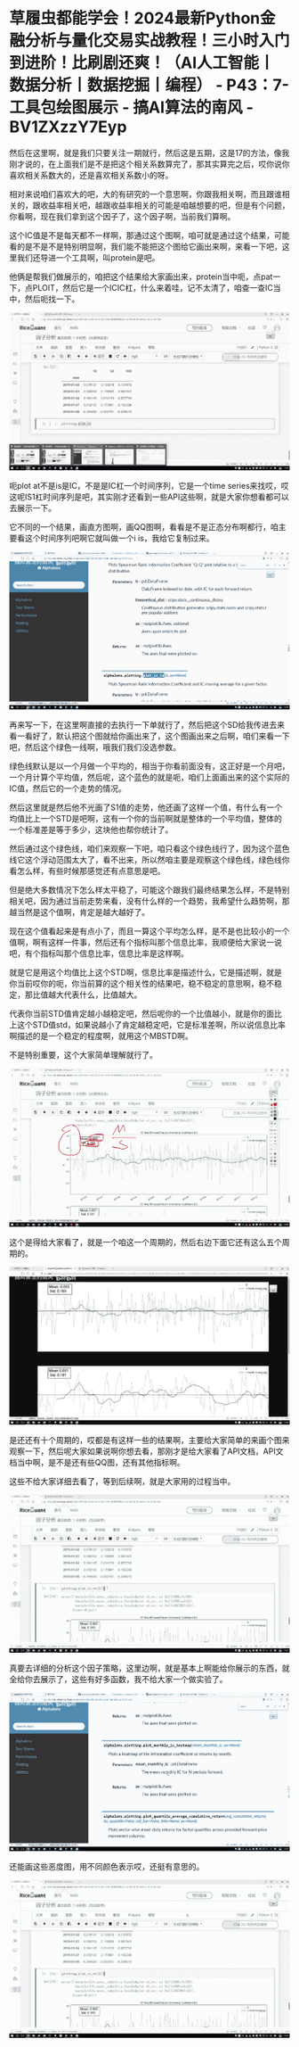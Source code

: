 # 草履虫都能学会！2024最新Python金融分析与量化交易实战教程！三小时入门到进阶！比刷剧还爽！（AI人工智能丨数据分析丨数据挖掘丨编程） - P43：7-工具包绘图展示 - 搞AI算法的南风 - BV1ZXzzY7Eyp

然后在这里啊，就是我们只要关注一期就行，然后这是五期，这是17的方法，像我刚才说的，在上面我们是不是把这个相关系数算完了，那其实算完之后，哎你说你喜欢相关系数大的，还是喜欢相关系数小的呀。

相对来说咱们喜欢大的吧，大的有研究的一个意思啊，你跟我相关啊，而且跟谁相关的，跟收益率相关吧，越跟收益率相关的可能是咱越想要的吧，但是有个问题，你看啊，现在我们拿到这个因子了，这个因子啊，当前我们算啊。

这个IC值是不是每天都不一样啊，那通过这个图啊，咱可就是通过这个结果，可能看的是不是不是特别明显啊，我们能不能把这个图给它画出来啊，来看一下吧，这里我们还导进一个工具啊，叫protein是吧。

他俩是帮我们做展示的，咱把这个结果给大家画出来，protein当中呃，点pat一下，点PLOIT，然后它是一个ICIC杠，什么来着哇，记不太清了，咱查一查IC当中，然后呃找一下。



![](img/c2a32f155b22c9e72ea5e26029228712_1.png)

呃plot at不是is是IC，不是是IC杠一个时间序列，它是一个time series来找哎，哎这呢IS1杠时间序列是吧，其实刚才还看到一些API这些啊，就是大家你想看都可以去展示一下。

它不同的一个结果，画直方图啊，画QQ图啊，看看是不是正态分布啊都行，咱主要看这个时间序列吧啊它就叫做一个i is，我给它复制过来。



![](img/c2a32f155b22c9e72ea5e26029228712_3.png)

再来写一下，在这里啊直接的去执行一下单就行了，然后把这个SD给我传进去来看一看好了，默认把这个图就给你画出来了，这个图画出来之后啊，咱们来看一下吧，然后这个绿色一线啊，哦我们我们没选参数。

绿色线默认是以一个月做一个平均的，相当于你看前面没有，这正好是一个月吧，一个月计算个平均值，然后呢，这个蓝色的就是呃，咱们上面画出来的这个实际的IC值，然后它的一个走势的情况。

然后这里就是然后他不光画了S1值的走势，他还画了这样一个值，有什么有一个均值比上一个STD是吧啊，这有一个你的当前啊就是整体的一个平均值，整体的一个标准差是等于多少，这块他也帮你统计了。

然后通过这个绿色线，咱们来观察一下吧，咱只看这个绿色线行了，因为这个蓝色线它这个浮动范围太大了，看不出来，所以然咱主要是观察这个绿色线，绿色线你看怎么样，有些时候那感觉还有点意思是吧。

但是绝大多数情况下怎么样太平稳了，可能这个跟我们最终结果怎么样，不是特别相关吧，因为通过当前走势来看，没有什么样的一个趋势，我希望什么趋势啊，那越当然是这个值啊，肯定是越大越好了。

现在这个值看起来是有点小了，而且一算这个平均怎么样，是不是也比较小的一个值啊，啊有这样一件事，然后还有个指标叫那个信息比率，我顺便给大家说一说吧，有个指标叫那个信息比率，信息比率是这样啊。

就是它是用这个均值比上这个STD啊，信息比率是描述什么，它是描述啊，就是你当前哎你的呃，你当前算的这个相关性的结果吧，稳不稳定的意思啊，稳不稳定，那比值越大代表什么，比值越大。

代表你当前STD值肯定越小越稳定吧，然后呢你的一个比值越小，就是你的面比上这个STD值std，如果说越小了肯定越稳定吧，它是标准差啊，所以说信息比率啊描述的是一个稳定的程度啊，就用这个MBSTD啊。

不是特别重要，这个大家简单理解就行了。

![](img/c2a32f155b22c9e72ea5e26029228712_5.png)

这个是得给大家看了，就是一个咱这一个周期的，然后右边下面它还有这么五个周期的。

![](img/c2a32f155b22c9e72ea5e26029228712_7.png)

是还还有十个周期的，哎都是有这样一些的结果啊，主要给大家简单的来画个图来观察一下，然后呢大家如果说啊你想去看，那刚才是给大家看了API文档，API文档当中啊，是不是还有些QQ图，还有其他指标啊。

这些不给大家详细去看了，等到后续啊，就是大家用的过程当中。

![](img/c2a32f155b22c9e72ea5e26029228712_9.png)

真要去详细的分析这个因子策略，这里边啊，就是基本上啊能给你展示的东西，就全给你去展示了，这些有好多函数，我不给大家一个做实验了。



![](img/c2a32f155b22c9e72ea5e26029228712_11.png)

还能画这些恶度图，用不同颜色表示哎，还挺有意思的。

![](img/c2a32f155b22c9e72ea5e26029228712_13.png)